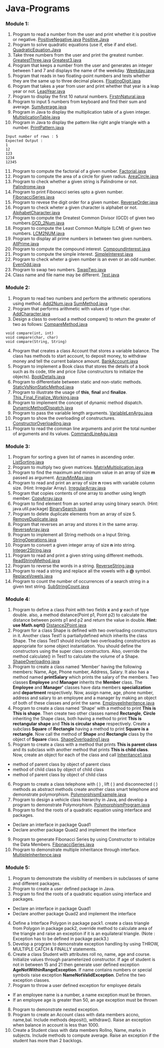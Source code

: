 # Java-Programs
### Module 1:

1. Program to read a number from the user and print whether it is positive or negative. [PositiveNegative.java](https://github.com/SaketJNU/Java-Programs/blob/main/module1/PositiveNegative.java) [Positive.Java](https://github.com/SaketJNU/Java-Programs/blob/main/module1/Positive.java)
2. Program to solve quadratic equations (use if, else if and else).  [QuadraticEquation.Java](https://github.com/SaketJNU/Java-Programs/blob/main/module1/QuadraticEquation.java)
3. Take three numbers from the user and print the greatest number. [GreatestThree.java](https://github.com/SaketJNU/Java-Programs/blob/main/module1/GreatestThree.java) [Greatest3.java](https://github.com/SaketJNU/Java-Programs/blob/main/module1/Greatest3.java)
4. Program that keeps a number from the user and generates an integer between 1 and 7 and displays 
the name of the weekday. [Weekday.java](https://github.com/SaketJNU/Java-Programs/blob/main/module1/Weekday.java)
5. Program that reads in two floating-point numbers and tests whether they are the same up to three decimal places. [FloatingDigit.java](https://github.com/SaketJNU/Java-Programs/blob/main/module1/FloatingDigit.java)
6. Program that takes a year from user and print whether that year is a leap year or not. [LeapYear.java](https://github.com/SaketJNU/Java-Programs/blob/master/module1/LeapYear.java)
7. Program to display the first 10 natural numbers.    [FirstnNatural.java](https://github.com/SaketJNU/Java-Programs/blob/main/module1/FirstnNatural.java)
8. Program to input 5 numbers from keyboard and find their sum and average. [SumAverage.java](https://github.com/SaketJNU/Java-Programs/blob/main/module1/SumAverage.java)
9. Program in Java to display the multiplication table of a given integer. [MultiplicationTable.java](https://github.com/SaketJNU/Java-Programs/blob/main/module1/MultiplicationTable.java)
10. Program in Java to display the pattern like right angle triangle with a number. [PrintPattern.java](https://github.com/SaketJNU/Java-Programs/blob/main/module1/PrintPattern.java)
```
Input number of rows : 5
Expected Output :
1 
12 
123 
1234 
12345
```
11. Program to compute the factorial of a given number. [Factorial.java](https://github.com/SaketJNU/Java-Programs/blob/main/module1/Factorial.java)
12. Program to compute the area of a circle for given radius. [AreaCircle.java](https://github.com/SaketJNU/Java-Programs/blob/main/module1/AreaCircle.java)
13. Program to check whether a given string is Palindrome or not. [Palindrome.java](https://github.com/SaketJNU/Java-Programs/blob/main/module1/Palindrome.java)
14. Program to print Fibonacci series upto a given number. [FibonacciSeries.java](https://github.com/SaketJNU/Java-Programs/blob/main/module1/FibonacciSeries.java)
15. Program to revese the digit order for a given number. [ReverseOrder.java](https://github.com/SaketJNU/Java-Programs/blob/main/module1/ReverseOrder.java)
16. Program to check wheter a given character is alphabet or not. [AlphabetCharacter.java](https://github.com/SaketJNU/Java-Programs/blob/main/module1/AlphabetCharacter.java)
17. Program to compute the Greatest Common Divisor (GCD) of given two numbers.[GCD_2Num.java](https://github.com/SaketJNU/Java-Programs/blob/main/module1/GCD_2Num.java)
18. Program to compute the Least Common Multiple (LCM) of given two numbers. [LCM2NUM.java](https://github.com/SaketJNU/Java-Programs/blob/main/module1/LCM2NUM.java)
19. Program to display all prime numbers in between two given numbers. [AllPrime.java](https://github.com/SaketJNU/Java-Programs/blob/main/module1/AllPrime.java)
20. Program to compute the compound interest. [CompoundInterest.java](https://github.com/SaketJNU/Java-Programs/blob/main/module1/CompoundInterest.java)
21. Program to compute the simple interest. [SimpleInterest.java](https://github.com/SaketJNU/Java-Programs/blob/main/module1/SimpleInterest.java)
22. Program to check wheter a given number is an even or an odd number. [EvenOdd.java](https://github.com/SaketJNU/Java-Programs/blob/main/module1/EvenOdd.java)
23. Program to swap two numbers. [SwapTwo.java](https://github.com/SaketJNU/Java-Programs/blob/main/module1/SwapTwo.java)
24. Class name and file name may be different. [Test.java](https://github.com/SaketJNU/Java-Programs/blob/main/module1/Test.java)
### Module 2:

1. Program to read two numbers and perform the arithmetic operations using method. [Add2Num.java](https://github.com/SaketJNU/Java-Programs/blob/main/module2/Add2Num.java)  [SumMethod.java](https://github.com/SaketJNU/Java-Programs/blob/main/module2/SumMethod.java)
2. Program that performs arithmetic with values of type char. [AddCharacter.java](https://github.com/SaketJNU/Java-Programs/blob/main/module2/AddCharacter.java)
3. Design a class to overload a method compare() to return the greater of two as follows: [CompareMethod.java](https://github.com/SaketJNU/Java-Programs/blob/main/module2/CompareMethod.java)
```
void compare(int, int)
void compare(char, char)
void compare(String, String)
```
4. Program that creates a class Account that stores a variable balance. The class has methods to start account, to deposit money, to withdraw money and tell the current balance amount. [BankAccount.java](https://github.com/SaketJNU/Java-Programs/blob/main/module2/BankAccount.java)
5. Program to implement a Book class that stores the details of a book such as its code, title and price (Use constructors to initialize the objects). [BookDetails.java](https://github.com/SaketJNU/Java-Programs/blob/main/module2/BookDetails.java)
6. Program to differentiate between static and non-static methods. [StaticVsNonStaticMethod.java](https://github.com/SaketJNU/Java-Programs/blob/main/module2/StaticVsNonStaticMethod.java)
7. Program to illustrate the usage of **this**, **final** and **finalize**. [This_Final_Finalize_Working.java](https://github.com/SaketJNU/Java-Programs/blob/main/module2/This_Final_Finalize_Working.java)
8. Program to implement the concept of dynamic method dispatch. [DynamicMethodDispatch.java](https://github.com/SaketJNU/Java-Programs/blob/main/module2/DynamicMethodDispatch.java)
9. Program to pass the variable length arguments. [VariableLenArgu.java](https://github.com/SaketJNU/Java-Programs/blob/main/module2/VariableLenArgu.java)
10. Program to show the overloading of constructures. [ConstructorOverloading.java](https://github.com/SaketJNU/Java-Programs/blob/main/module2/ConstructorOverloading.java)
11. Program to read the comman line arguments and print the total number of arguments and its values. [CommandLineAgu.java](https://github.com/SaketJNU/Java-Programs/blob/main/module2/CommandLineAgu.java)

### Module 3:

1. Program for sorting a given list of names in ascending order.  [ListSorting.java](https://github.com/SaketJNU/Java-Programs/blob/main/module3/ListSorting.java)
2. Program to multiply two given matrices. [MatrixMultiplication.java](https://github.com/SaketJNU/Java-Programs/blob/main/module3/MatrixMultiplication.java)
3. Program to find the maximum and minimum value in an array of size **m** passed as argument. [ArrayMinMax.java](https://github.com/SaketJNU/Java-Programs/blob/main/module3/ArrayMinMax.java)
4. Program to read and print an array of size **n** rows with variable column size. (Hint: Irregular Array). [IrregularArray.java](https://github.com/SaketJNU/Java-Programs/blob/main/module3/IrregularArray.java)
5. Program that copies contents of one array to another using length member.   [CopyArray.java](https://github.com/SaketJNU/Java-Programs/blob/main/module3/CopyArray.java)
6. Program to find element from an sorted array using binary search. (Hint: java.util.package) [BinarySearch.java](https://github.com/SaketJNU/Java-Programs/blob/main/module3/BinarySearch.java)
7. Program to delete duplicate elements from an array of size 5.                           [RemoveDuplicate.java](https://github.com/SaketJNU/JavaPrograms/blob/main/module3/RemoveDuplicate.java)
8. Program that reverses an array and stores it in the same array. [ReverseArray.java](https://github.com/SaketJNU/Java-Programs/blob/main/module3/ReverseArray.java)
9. Program to implement all String methods on a Input String.  [StringOperations.java](https://github.com/SaketJNU/Java-Programs/blob/main/module3/StringOperations.java)
10. Program to convert a given integer array of size **n** into string. [Integer2String.java](https://github.com/SaketJNU/Java-Programs/blob/main/module3/Integer2String.java)
11. Program to read and print a given string using different methods. [ReadStringMethod.java](https://github.com/SaketJNU/Java-Programs/blob/main/module3/ReadStringMethod.java)
12. Program to reverse the words in a string. [ReverseString.java](https://github.com/SaketJNU/Java-Programs/blob/main/module3/ReverseString.java)
13. Program to read a string and replace all the vowels with a **@** symbol. [ReplaceVowels.java](https://github.com/SaketJNU/Java-Programs/blob/main/module3/ReplaceVowels.java)
14. Program to count the number of occurrences of a search string in a given text string. [SubStringCount.java](https://github.com/SaketJNU/Java-Programs/blob/main/module3/SubStringCount.java)

### Module 4:

1. Program to define a class Point with two fields **x** and **y** each of type double. also,  a method distance(Point p1, Point p2) to calculate the distance between points p1 and p2 and return the value in double. **Hint: use Math.sqrt()**  [Distance2Point.java](https://github.com/SaketJNU/Java-Programs/blob/main/module4/Distance2Point.java)
2. Program for a class Shape is defined with two overloading constructors in it. Another class Test1 is partiallydefined which inherits the class Shape. The class Test1 should include two overloading constructors as appropriate for some object instantiation. You should define the constructors using the super class constructors. Also, override the method calculate() in Test1 to calculate the volume of a Shape. [ShapeOverloading.java](https://github.com/SaketJNU/Java-Programs/blob/main/module4/ShapeOverloading.java)
3. Program to create a class named 'Member' having the following members: Name, Age, Phone number, Address, Salary. It also has a method named **printSalary** which prints the salary of the members. Two classes **Employee** and **Manager** inherits the **Member** class. The **Employee** and **Manager'** classes have data members **specialization** and **department** respectively. Now, assign name, age, phone number, address and salary to an employee and a manager by making an object of both of these classes and print the same. [EmployeeInheritence.java](https://github.com/SaketJNU/Java-Programs/blob/main/module4/EmployeeInheritence.java)
4. Program to create a class named 'Shape' with a method to print **This is This is shape**. Then create two other classes named **Rectangle**, **Circle** inheriting the Shape class, both having a method to print **This is rectangular shape** and **This is circular shape** respectively. Create a subclass **Square** of **Rectangle** 
having a method to print **Square is a rectangle**. Now call the method of **Shape** and **Rectangle** class by the object of **Square** class. [ShapeOverloading1.java](https://github.com/SaketJNU/Java-Programs/blob/main/module4/ShapeOverloading1.java)
5. Program to create a class with a method that prints **This is parent class** and its subclass with another method that prints **This is child class**. Now, create an object for each of the class and call    [Inheritance1.java](https://github.com/SaketJNU/Java-Programs/blob/main/module4/Inheritance1.java)
- method of parent class by object of parent class
- method of child class by object of child class
- method of parent class by object of child class
6. Program to create a class telephone with ( ) , lift ( ) and disconnected ( ) methods as abstract methods create another class smart telephone and demonstrate polymorphism. [PolymorphismExample.java](https://github.com/SaketJNU/Java-Programs/blob/main/module4/PolymorphismExample.java) 
7. Program to design a vehicle class hierarchy in Java, and develop a program to demonstrate Polymorphism. [PolymorphismProgram.java](https://github.com/SaketJNU/Java-Programs/blob/main/module4/PolymorphismProgram.java)
8. Program to find the roots of a quadratic equation using interface and packages.
- Declare an interface in package Quad1
- Declare another package Quad2 and implement the interface
9. Program to generate Fibonacci Series by using Constructor to initialize the Data Members. [FibonacciSeries.java](https://github.com/SaketJNU/Java-Programs/blob/main/module4/FibonacciSeries.java)
10. Program to demonstrate multiple inheritance through interface. [MultipleInheritence.java](https://github.com/SaketJNU/Java-Programs/blob/main/module4/MultipleInheritence.java)

### Module 5:

1. Program to demonstrate the visibility of members in subclasses of same and different packages.
2. Program to create a user defined package in Java.
3. Program to find the roots of a quadratic equation using interface and packages.
- Declare an interface in package Quad1
- Declare another package Quad2 and implement the interface
4. Define a Interface Polygon in package pack1. create a class triangle from Polygon in package pack2, override method to calculate area of the triangle and raise an exception if it is an equilateral triangle. (Note : Exception has to be defined in package pack3.)
5. Develop a program to demonstrate exception handling by using THROW, MULTIPLE CATCH & FINALLY statements.
6. Create a class Student with attributes roll no, name, age and course. Initialize values through parameterized constructor. If age of student is not in between 15 and 21 then generate user defined exception **AgeNotWithinRangeException**. If name contains numbers or special symbols raise exception **NameNotValidException**. Define the two exception classes.
7. Program to throw a user defined exception for employee details
- If an employee name is a number, a name exception must be thrown.
- If an employee age is greater than 50, an age exception must be thrown
8. Program to demonstrate nested exception.
9. Program to create an Account class with data members accno, name,bal. Include methods deposit(), withdraw(). Raise an exception when balance in account is less than 1000.
10. Create a Student class with data members Rollno, Name, marks in subjects. Include methods to compute average. Raise an exception if the student has more than 2 backlogs.
